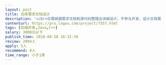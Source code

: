 ```yaml
---                
layout: post       
title: 仓库需求文档设计           
description: '</br>仅需根据需求文档和源代码整理出详细设计，不参与开发，设计文档需要整理出数据结构（字段按照源代码命名即可，因源代码为C，本人为JAVA，读写困难），以及方法列表（模块需要些那些方法，功能设计等）</br>'     
contenturl: https://pro.lagou.com/project/7557.html      
tags: [后端开发,Java,C++]            
salary: 3000元以下          
publish_time: 2018-04-28 16:31:39         
review: 2094人                   
apply: 5人                   
recommend: 0人                   
time_range: 小于1周              
---                 
```

